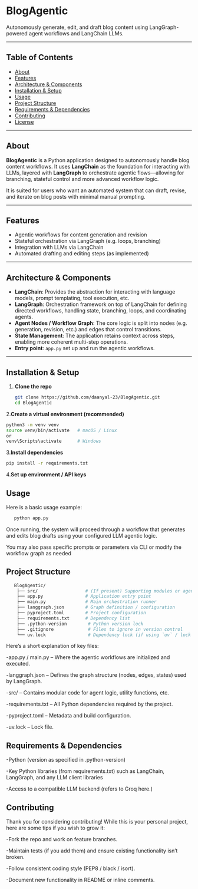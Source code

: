 # BlogAgentic

Autonomously generate, edit, and draft blog content using LangGraph-powered agent workflows and LangChain LLMs.

---

## Table of Contents

- [About](#about)  
- [Features](#features)  
- [Architecture & Components](#architecture--components)  
- [Installation & Setup](#installation--setup)  
- [Usage](#usage)  
- [Project Structure](#project-structure)  
- [Requirements & Dependencies](#requirements--dependencies)  
- [Contributing](#contributing)  
- [License](#license)  

---

## About

**BlogAgentic** is a Python application designed to autonomously handle blog content workflows. It uses **LangChain** as the foundation for interacting with LLMs, layered with **LangGraph** to orchestrate agentic flows—allowing for branching, stateful control and more advanced workflow logic.

It is suited for users who want an automated system that can draft, revise, and iterate on blog posts with minimal manual prompting.

---

## Features

- Agentic workflows for content generation and revision  
- Stateful orchestration via LangGraph (e.g. loops, branching)  
- Integration with LLMs via LangChain  
- Automated drafting and editing steps (as implemented)  

---

## Architecture & Components

- **LangChain**: Provides the abstraction for interacting with language models, prompt templating, tool execution, etc. 
- **LangGraph**: Orchestration framework on top of LangChain for defining directed workflows, handling state, branching, loops, and coordinating agents. 
- **Agent Nodes / Workflow Graph**: The core logic is split into nodes (e.g. generation, revision, etc.) and edges that control transitions.  
- **State Management**: The application retains context across steps, enabling more coherent multi-step operations.  
- **Entry point**: `app.py`  set up and run the agentic workflows.  

---

## Installation & Setup

1. **Clone the repo**  
   ```sh
   git clone https://github.com/daanyal-23/BlogAgentic.git
   cd BlogAgentic
   ```
2.**Create a virtual environment (recommended)**
   ```sh
   python3 -m venv venv
   source venv/bin/activate   # macOS / Linux  
   or
   venv\Scripts\activate      # Windows
   ```
3.**Install dependencies**
   ```sh
   pip install -r requirements.txt
   ```
4.**Set up environment / API keys**

## Usage

Here is a basic usage example:
```sh 
   python app.py
  ```
Once running, the system will proceed through a workflow that generates and edits blog drafts using your configured LLM agentic logic.

You may also pass specific prompts or parameters via CLI or modify the workflow graph as needed

## Project Structure

```sh
   BlogAgentic/
    ├── src/                  # (If present) Supporting modules or agent components  
    ├── app.py                # Application entry point  
    ├── main.py               # Main orchestration runner  
    ├── langgraph.json        # Graph definition / configuration  
    ├── pyproject.toml        # Project configuration  
    ├── requirements.txt      # Dependency list  
    ├── .python-version        # Python version lock  
    ├── .gitignore             # Files to ignore in version control  
    └── uv.lock                # Dependency lock (if using `uv` / lock tool)
```

Here’s a short explanation of key files:

-app.py / main.py – Where the agentic workflows are initialized and executed.

-langgraph.json – Defines the graph structure (nodes, edges, states) used by LangGraph.

-src/ – Contains modular code for agent logic, utility functions, etc.

-requirements.txt – All Python dependencies required by the project.

-pyproject.toml – Metadata and build configuration.

-uv.lock – Lock file.

## Requirements & Dependencies
-Python (version as specified in .python-version)

-Key Python libraries (from requirements.txt) such as LangChain, LangGraph, and any LLM client libraries

-Access to a compatible LLM backend (refers to Groq here.)

## Contributing
Thank you for considering contributing! While this is your personal project, here are some tips if you wish to grow it:

-Fork the repo and work on feature branches.

-Maintain tests (if you add them) and ensure existing functionality isn’t broken.

-Follow consistent coding style (PEP8 / black / isort).

-Document new functionality in README or inline comments.

